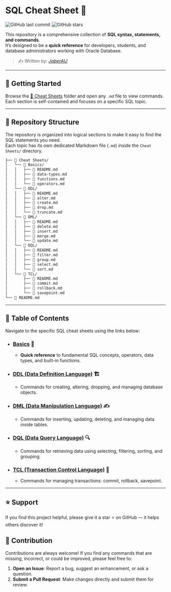 # SQL Cheat Sheet 📘

![GitHub last commit](https://img.shields.io/github/last-commit/JaberAlJ/sql-cheat-sheet)
![GitHub stars](https://img.shields.io/github/stars/JaberAlJ/sql-cheat-sheet?style=social)

This repository is a comprehensive collection of **SQL syntax, statements, and commands**.  
It’s designed to be a **quick reference** for developers, students, and database administrators working with Oracle Database.

> ✍️ Written by: [*JaberAlJ*](https://github.com/JaberAlJ)

---

## 🚀 Getting Started
Browse the [📂 Cheat Sheets](./Cheat%20Sheets) folder and open any `.md` file to view commands.  
Each section is self-contained and focuses on a specific SQL topic.

---

## 📂 Repository Structure

The repository is organized into logical sections to make it easy to find the SQL statements you need.  
Each topic has its own dedicated Markdown file (`.md`) inside the `Cheat Sheets/` directory.

```bash
├── 📁 Cheat Sheets/
│   └── 📁 Basics/
│   │   ├── 📖 README.md
│   │   ├── 📝 data-types.md
│   │   ├── 📝 functions.md
│   │   └── 📝 operators.md
│   └── 📁 DDL/
│   │   ├── 📖 README.md
│   │   ├── 📝 alter.md
│   │   ├── 📝 create.md
│   │   ├── 📝 drop.md
│   │   └── 📝 truncate.md
│   └── 📁 DML/
│   │   ├── 📖 README.md
│   │   ├── 📝 delete.md
│   │   ├── 📝 insert.md
│   │   ├── 📝 merge.md
│   │   └── 📝 update.md
│   └── 📁 DQL/
│   │   ├── 📖 README.md
│   │   ├── 📝 filter.md
│   │   ├── 📝 group.md
│   │   ├── 📝 select.md
│   │   └── 📝 sort.md
│   └── 📁 TCL/
│       ├── 📖 README.md
│       ├── 📝 commit.md
│       ├── 📝 rollback.md
│       └── 📝 savepoint.md
└── 📖 README.md
```

---

## 📝 Table of Contents
Navigate to the specific SQL cheat sheets using the links below:

* ### [Basics](Cheat%20Sheets/Basics/README.md) 🔑
  * **Quick reference** to fundamental SQL concepts, operators, data types, and built-in functions.

* ### [DDL (Data Definition Language)](Cheat%20Sheets/DDL/README.md) 🏗️
  * Commands for creating, altering, dropping, and managing database objects.

* ### [DML (Data Manipulation Language)](Cheat%20Sheets/DML/README.md) ✍️
    * Commands for inserting, updating, deleting, and managing data inside tables.

* ### [DQL (Data Query Language)](Cheat%20Sheets/DQL/README.md) 🔍 
    * Commands for retrieving data using selecting, filtering, sorting, and grouping.

* ### [TCL (Transaction Control Language)](Cheat%20Sheets/TCL/README.md) 🔄 
    * Commands for managing transactions: commit, rollback, savepoint. 

---

## ⭐ Support
If you find this project helpful, please give it a star ⭐ on GitHub — it helps others discover it!

## 👋 Contribution

Contributions are always welcome! If you find any commands that are missing, incorrect, or could be improved, please feel free to:

1. **Open an Issue**: Report a bug, suggest an enhancement, or ask a question.
2. **Submit a Pull Request**: Make changes directly and submit them for review.